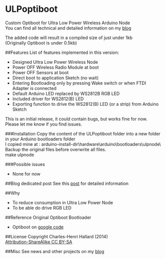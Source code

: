 ULPoptiboot
===========

Custom Optiboot for Ultra Low Power Wireless Arduino Node  
You can find all technical and detailed information on my [blog][2]  

The added code will result in a compiled size of just under 1kb  
(Originally Optiboot is under 0.5kb)

##Features
List of features implemented in this version:

- Designed Ultra Low Power Wireless Node
- Power OFF Wireless Radio Module at boot
- Power OFF Sensors at boot
- Direct boot to application Sketch (no wait)
- Entering Bootloading only by pressing Wake switch or when FTDI Adapter is connected
- Default Arduino LED replaced by WS2812B RGB LED
- Included driver for WS2812(B) LED
- Exporting function to drive the WS2812(B) LED (or a strip) from Arduino Sketch

This is an initial release, it could contain bugs, but works fine for now. Please let me know if you find issues.

###Installation
Copy the content of the ULPoptiboot folder into a new folder in your Arduino bootloaders folder  
I copied mine at : arduino-install-dir\hardware\arduino\bootloaders\ulpnode\  
Backup the original files before overwrite all files.  
make ulpnode  

###Possible issues
- None for now

##Blog dedicated post
See this [post][3] for detailed information

##Why
- To reduce consumption in Ultra Low Power Node
- To be able do drive RGB LED

##Reference
Original Optiboot Bootloader 

- Optiboot on [google code][5]

##License
Copyright Charles-Henri Hallard (2014)  
[Attribution-ShareAlike CC BY-SA][6]

##Misc
See news and other projects on my [blog][1] 
 
[1]: http://hallard.me
[2]: http://hallard.me/bp-ulpnode/
[3]: http://hallard.me/ulpnode-bootloader/
[4]: https://github.com/hallard/ULPNode/ULPoptiboot/Examples/WS2812_Demo_Sketch/WS2812_Demo_Sketch.ino
[5]: https://code.google.com/p/optiboot/
[6]: https://creativecommons.org/licenses/
